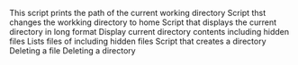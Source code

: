 This script prints the path of the current working directory
Script thst changes the workking directory to home
Script that displays the current directory in long format
Display current directory contents including hidden files
Lists files of including hidden files
Script that creates a directory 
Deleting a file
Deleting a directory
